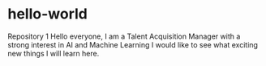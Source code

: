 # hello-world
Repository 1
Hello everyone,
I am a Talent Acquisition Manager with a strong interest in AI and Machine Learning
I would like to see what exciting new things I will learn here.
